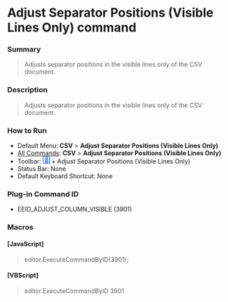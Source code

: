 # Adjust Separator Positions (Visible Lines Only) command

### Summary

> Adjusts separator positions in the visible lines only of the CSV document.

### Description

> Adjusts separator positions in the visible lines only of the CSV document.

### How to Run

- Default Menu: **CSV** \> **Adjust Separator Positions (Visible Lines Only)**
- [All Commands](../tools/all_commands): **CSV** \> **Adjust Separator Positions (Visible Lines Only)**
- Toolbar: ![](../../images/columns_separators.gif) \+ Adjust Separator Positions (Visible Lines Only)
- Status Bar: None
- Default Keyboard Shortcut: None

### Plug-in Command ID

- EEID\_ADJUST\_COLUMN\_VISIBLE (3901)

### Macros

#### \[JavaScript\]

> editor.ExecuteCommandByID(3901);

#### \[VBScript\]

> editor.ExecuteCommandByID 3901
